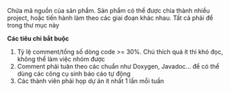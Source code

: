 Chứa mã nguồn của sản phẩm. 
Sản phẩm có thể được chia thành nhiều project, hoặc tiến hành làm theo các giai đoạn khác nhau. Tất cả phải để trong thư mục này

**Các tiêu chỉ bắt buộc**

1. Tỷ lệ comment/tổng số dòng code >= 30%.  Chú thích quá ít thì khó đọc, không thể làm việc nhóm được
2. Comment phải tuân theo các chuẩn như Doxygen, Javadoc... để có thể dùng các công cụ sinh báo cáo tự động
3. Các thành viên phải họp dự án ít nhất 1 lần mỗi tuần
